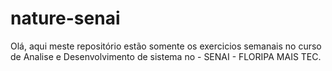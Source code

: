 # nature-senai

Olá, aqui meste repositório estão somente os exercicios semanais no curso de Analise e Desenvolvimento de sistema no - SENAI - FLORIPA MAIS TEC. 

